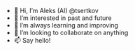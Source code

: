 - 👋 Hi, I’m Aleks (Al) @tsertkov
- 👀 I’m interested in past and future
- 🌱 I’m always learning and improving
- 💞️ I’m looking to collaborate on anything
- 📫 Say hello!

<!---
tsertkov/tsertkov is a ✨ special ✨ repository because its `README.md` (this file) appears on your GitHub profile.
You can click the Preview link to take a look at your changes.
--->
